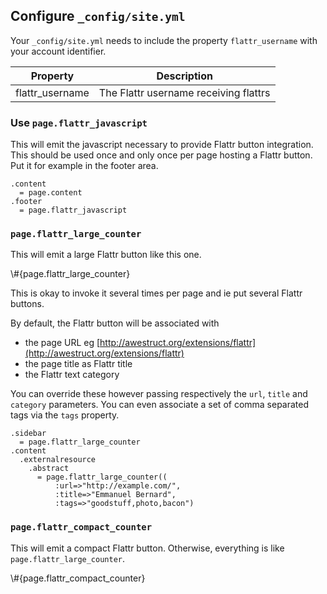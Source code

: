 ---
---

## Configure `_config/site.yml`

Your `_config/site.yml` needs to include the property `flattr_username`
with your account identifier.

<table>
  <thead>
    <tr>
      <th>Property</th>
      <th>Description</th>
    </tr>
  </thead>
  <tbody>
    <tr>
      <td>flattr_username</td>
      <td>The Flattr username receiving flattrs</td>
    </tr>
  </tbody>
</table>

### Use `page.flattr_javascript`

This will emit the javascript necessary to provide Flattr button integration.
This should be used once and only once per page hosting a Flattr button.
Put it for example in the footer area.

    .content
      = page.content
    .footer
      = page.flattr_javascript 

### `page.flattr_large_counter`

This will emit a large Flattr button like this one.

<div>
  \#{page.flattr_large_counter}
</div>
  
This is okay to invoke it several times per page and ie put several Flattr buttons.
  
By default, the Flattr button will be associated with

* the page URL eg [http://awestruct.org/extensions/flattr](http://awestruct.org/extensions/flattr)
* the page title as Flattr title
* the Flattr text category

You can override these however passing respectively the `url`, `title` and 
`category` parameters. You can even associate a set of comma separated tags 
via the `tags` property.

    .sidebar
      = page.flattr_large_counter
    .content
      .externalresource
        .abstract
          = page.flattr_large_counter((
              :url=>"http://example.com/", 
              :title=>"Emmanuel Bernard", 
              :tags=>"goodstuff,photo,bacon")

### `page.flattr_compact_counter`

This will emit a compact Flattr button. Otherwise, everything is like 
`page.flattr_large_counter`.

<div>
  \#{page.flattr_compact_counter}
</div>

